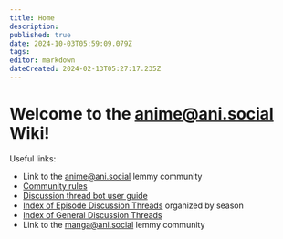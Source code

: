 ```yaml
---
title: Home
description: 
published: true
date: 2024-10-03T05:59:09.079Z
tags: 
editor: markdown
dateCreated: 2024-02-13T05:27:17.235Z
---
```


# Welcome to the anime@ani.social Wiki!

Useful links:

- Link to the [anime@ani.social](https://ani.social/c/anime) lemmy community
- [Community rules](/rules)
- [Discussion thread bot user guide](/rikka)
- [Index of Episode Discussion Threads](/discussions-index) organized by season
- [Index of General Discussion Threads](/general-threads)
- Link to the [manga@ani.social](https://ani.social/c/manga) lemmy community
